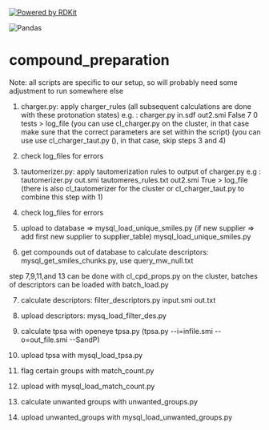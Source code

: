 [![Powered by RDKit](https://img.shields.io/badge/Powered%20by-RDKit-3838ff.svg?logo=data:image/png;base64,iVBORw0KGgoAAAANSUhEUgAAABAAAAAQBAMAAADt3eJSAAAABGdBTUEAALGPC/xhBQAAACBjSFJNAAB6JgAAgIQAAPoAAACA6AAAdTAAAOpgAAA6mAAAF3CculE8AAAAFVBMVEXc3NwUFP8UPP9kZP+MjP+0tP////9ZXZotAAAAAXRSTlMAQObYZgAAAAFiS0dEBmFmuH0AAAAHdElNRQfmAwsPGi+MyC9RAAAAQElEQVQI12NgQABGQUEBMENISUkRLKBsbGwEEhIyBgJFsICLC0iIUdnExcUZwnANQWfApKCK4doRBsKtQFgKAQC5Ww1JEHSEkAAAACV0RVh0ZGF0ZTpjcmVhdGUAMjAyMi0wMy0xMVQxNToyNjo0NyswMDowMDzr2J4AAAAldEVYdGRhdGU6bW9kaWZ5ADIwMjItMDMtMTFUMTU6MjY6NDcrMDA6MDBNtmAiAAAAAElFTkSuQmCC)](https://www.rdkit.org/)
    
![Pandas](https://img.shields.io/badge/pandas-%23150458.svg?style=for-the-badge&logo=pandas&logoColor=white)

# compound_preparation

Note: all scripts are specific to our setup, so will probably need some adjustment to run somewhere else

1) charger.py: apply charger_rules (all subsequent calculations are done with these protonation states) e.g. : charger.py in.sdf out2.smi False 7 0 tests > log_file (you can use cl_charger.py on the cluster, in that case make sure that the correct parameters are set within the script) (you can use use cl_charger_taut.py (), in that case, skip steps 3 and 4)

2) check log_files for errors

3) tautomerizer.py: apply tautomerization rules to output of charger.py e.g : tautomerizer.py out.smi tautomeres_rules.txt out2.smi True > log_file (there is also cl_tautomerizer for the cluster or cl_charger_taut.py to combine this step with 1)

4) check log_files for errors

5) upload to database => mysql_load_unique_smiles.py (if new supplier => add first new supplier to supplier_table) mysql_load_unique_smiles.py

<username>

<password>

<project>

<initial>

6) get compounds out of database to calculate descriptors: mysql_get_smiles_chunks.py, use query_mw_null.txt

step 7,9,11,and 13 can be done with cl_cpd_props.py on the cluster, batches of descriptors can be loaded with batch_load.py

7) calculate descriptors: filter_descriptors.py input.smi out.txt

8) upload descriptors: mysq_load_filter_des.py

9) calculate tpsa with openeye tpsa.py (tpsa.py --i=infile.smi --o=out_file.smi --SandP)

10) upload tpsa with mysql_load_tpsa.py

11) flag certain groups with match_count.py

12) upload with mysql_load_match_count.py

13) calculate unwanted groups with unwanted_groups.py

14) upload unwanted_groups with mysql_load_unwanted_groups.py
